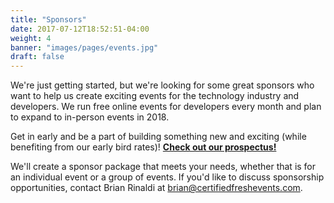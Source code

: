 ```yaml
---
title: "Sponsors"
date: 2017-07-12T18:52:51-04:00
weight: 4
banner: "images/pages/events.jpg"
draft: false
---
```


We're just getting started, but we're looking for some great sponsors who want to help us create exciting events for the technology industry and developers. We run free online events for developers every month and plan to expand to in-person events in 2018.

Get in early and be a part of building something new and exciting (while benefiting from our early bird rates)! [**Check out our prospectus!**](/docs/prospectus.pdf)

We'll create a sponsor package that meets your needs, whether that is for an individual event or a group of events. If you'd like to discuss sponsorship opportunities, contact Brian Rinaldi at [brian@certifiedfreshevents.com](mailto:brian@certifiedfreshevents.com).